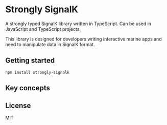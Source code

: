 # Strongly SignalK

A strongly typed SignalK library written in TypeScript. Can be used in JavaScript and TypeScript projects.

This library is designed for developers writing interactive marine apps and need to manipulate data in SignalK format.

## Getting started

```
npm install strongly-signalk
```

## Key concepts



## License

MIT